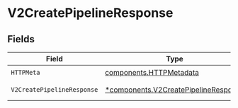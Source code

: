 # V2CreatePipelineResponse


## Fields

| Field                                                                                       | Type                                                                                        | Required                                                                                    | Description                                                                                 |
| ------------------------------------------------------------------------------------------- | ------------------------------------------------------------------------------------------- | ------------------------------------------------------------------------------------------- | ------------------------------------------------------------------------------------------- |
| `HTTPMeta`                                                                                  | [components.HTTPMetadata](../../models/components/httpmetadata.md)                          | :heavy_check_mark:                                                                          | N/A                                                                                         |
| `V2CreatePipelineResponse`                                                                  | [*components.V2CreatePipelineResponse](../../models/components/v2createpipelineresponse.md) | :heavy_minus_sign:                                                                          | Created ipeline                                                                             |